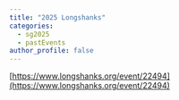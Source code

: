 ```yaml
---
title: "2025 Longshanks"
categories:
  - sg2025
  - pastEvents
author_profile: false
---
```

[https://www.longshanks.org/event/22494](https://www.longshanks.org/event/22494)
